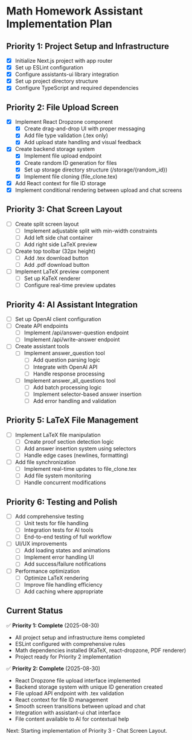 # Math Homework Assistant Implementation Plan

## Priority 1: Project Setup and Infrastructure

-   [x] Initialize Next.js project with app router
-   [x] Set up ESLint configuration
-   [x] Configure assistants-ui library integration
-   [x] Set up project directory structure
-   [x] Configure TypeScript and required dependencies

## Priority 2: File Upload Screen

-   [x] Implement React Dropzone component
    -   [x] Create drag-and-drop UI with proper messaging
    -   [x] Add file type validation (.tex only)
    -   [x] Add upload state handling and visual feedback
-   [x] Create backend storage system
    -   [x] Implement file upload endpoint
    -   [x] Create random ID generation for files
    -   [x] Set up storage directory structure (/storage/{random_id})
    -   [x] Implement file cloning (file_clone.tex)
-   [x] Add React context for file ID storage
-   [x] Implement conditional rendering between upload and chat screens

## Priority 3: Chat Screen Layout

-   [ ] Create split screen layout
    -   [ ] Implement adjustable split with min-width constraints
    -   [ ] Add left side chat container
    -   [ ] Add right side LaTeX preview
-   [ ] Create top toolbar (32px height)
    -   [ ] Add .tex download button
    -   [ ] Add .pdf download button
-   [ ] Implement LaTeX preview component
    -   [ ] Set up KaTeX renderer
    -   [ ] Configure real-time preview updates

## Priority 4: AI Assistant Integration

-   [ ] Set up OpenAI client configuration
-   [ ] Create API endpoints
    -   [ ] Implement /api/answer-question endpoint
    -   [ ] Implement /api/write-answer endpoint
-   [ ] Create assistant tools
    -   [ ] Implement answer_question tool
        -   [ ] Add question parsing logic
        -   [ ] Integrate with OpenAI API
        -   [ ] Handle response processing
    -   [ ] Implement answer_all_questions tool
        -   [ ] Add batch processing logic
        -   [ ] Implement selector-based answer insertion
        -   [ ] Add error handling and validation

## Priority 5: LaTeX File Management

-   [ ] Implement LaTeX file manipulation
    -   [ ] Create proof section detection logic
    -   [ ] Add answer insertion system using selectors
    -   [ ] Handle edge cases (newlines, formatting)
-   [ ] Add file synchronization
    -   [ ] Implement real-time updates to file_clone.tex
    -   [ ] Add file system monitoring
    -   [ ] Handle concurrent modifications

## Priority 6: Testing and Polish

-   [ ] Add comprehensive testing
    -   [ ] Unit tests for file handling
    -   [ ] Integration tests for AI tools
    -   [ ] End-to-end testing of full workflow
-   [ ] UI/UX improvements
    -   [ ] Add loading states and animations
    -   [ ] Implement error handling UI
    -   [ ] Add success/failure notifications
-   [ ] Performance optimization
    -   [ ] Optimize LaTeX rendering
    -   [ ] Improve file handling efficiency
    -   [ ] Add caching where appropriate

## Current Status

✅ **Priority 1: Complete** (2025-08-30)
- All project setup and infrastructure items completed
- ESLint configured with comprehensive rules
- Math dependencies installed (KaTeX, react-dropzone, PDF renderer)
- Project ready for Priority 2 implementation

✅ **Priority 2: Complete** (2025-08-30)
- React Dropzone file upload interface implemented
- Backend storage system with unique ID generation created
- File upload API endpoint with .tex validation
- React context for file ID management
- Smooth screen transitions between upload and chat
- Integration with assistant-ui chat interface
- File content available to AI for contextual help

Next: Starting implementation of Priority 3 - Chat Screen Layout.
